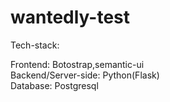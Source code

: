 # wantedly-test

Tech-stack:

Frontend: Botostrap,semantic-ui<br>
Backend/Server-side: Python(Flask)<br>
Database: Postgresql
